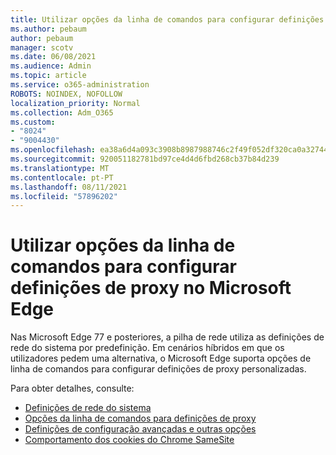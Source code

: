 ```yaml
---
title: Utilizar opções da linha de comandos para configurar definições de proxy no Microsoft Edge
ms.author: pebaum
author: pebaum
manager: scotv
ms.date: 06/08/2021
ms.audience: Admin
ms.topic: article
ms.service: o365-administration
ROBOTS: NOINDEX, NOFOLLOW
localization_priority: Normal
ms.collection: Adm_O365
ms.custom:
- "8024"
- "9004430"
ms.openlocfilehash: ea38a6d4a093c3908b8987988746c2f49f052df320ca0a327446435389a90ce9
ms.sourcegitcommit: 920051182781bd97ce4d4d6fbd268cb37b84d239
ms.translationtype: MT
ms.contentlocale: pt-PT
ms.lasthandoff: 08/11/2021
ms.locfileid: "57896202"
---
```

# <a name="use-command-line-options-to-configure-proxy-settings-in-microsoft-edge"></a>Utilizar opções da linha de comandos para configurar definições de proxy no Microsoft Edge

Nas Microsoft Edge 77 e posteriores, a pilha de rede utiliza as definições de rede do sistema por predefinição. Em cenários híbridos em que os utilizadores pedem uma alternativa, o Microsoft Edge suporta opções de linha de comandos para configurar definições de proxy personalizadas. 

Para obter detalhes, consulte:

- [Definições de rede do sistema](https://docs.microsoft.com/deployedge/edge-learnmore-cmdline-options-proxy-settings#system-network-settings)
- [Opções da linha de comandos para definições de proxy](https://docs.microsoft.com/deployedge/edge-learnmore-cmdline-options-proxy-settings#system-network-settings)
- [Definições de configuração avançadas e outras opções](https://go.microsoft.com/fwlink/?linkid=2134293)
- [Comportamento dos cookies do Chrome SameSite](https://docs.microsoft.com/office365/troubleshoot/miscellaneous/chrome-behavior-affects-applications)